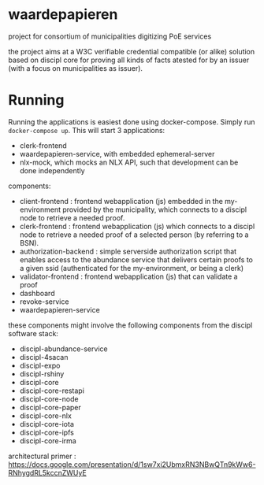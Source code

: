 # waardepapieren

project for consortium of municipalities digitizing PoE services

the project aims at a W3C verifiable credential compatible (or alike) solution based on discipl core for proving all kinds of facts atested for by an issuer (with a focus on municipalities as issuer).

# Running 

Running the applications is easiest done using docker-compose. Simply run `docker-compose up`.
This will start 3 applications:

- clerk-frontend
- waardepapieren-service, with embedded ephemeral-server
- nlx-mock, which mocks an NLX API, such that development can be done independently

components:

- client-frontend : frontend webapplication (js) embedded in the my-environment provided by the municipality, which connects to a discipl node to retrieve a needed proof.
- clerk-frontend : frontend webapplication (js) which connects to a discipl node to retrieve a needed proof of a selected person (by referring to a BSN).
- authorization-backend : simple serverside authorization script that enables access to the abundance service that delivers certain proofs to a given ssid (authenticated for the my-environment, or being a clerk)
- validator-frontend : frontend webapplication (js) that can validate a proof
- dashboard
- revoke-service
- waardepapieren-service

these components might involve the following components from the discipl software stack:

- discipl-abundance-service
- discipl-4sacan
- discipl-expo
- discipl-rshiny
- discipl-core
- discipl-core-restapi
- discipl-core-node
- discipl-core-paper
- discipl-core-nlx
- discipl-core-iota
- discipl-core-ipfs
- discipl-core-irma

architectural primer : https://docs.google.com/presentation/d/1sw7xi2UbmxRN3NBwQTn9kWw6-RNhygdRL5kccnZWUyE
